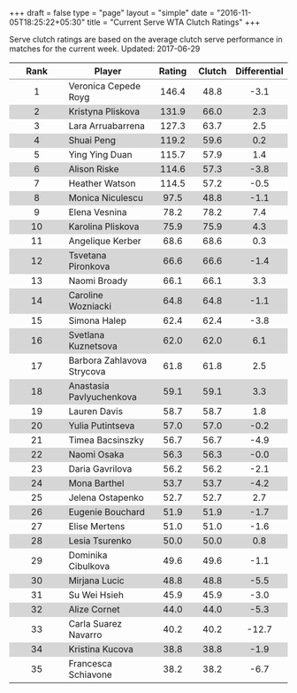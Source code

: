 +++
draft = false
type = "page" 
layout = "simple"
date = "2016-11-05T18:25:22+05:30"
title = "Current Serve WTA Clutch Ratings"
+++


Serve clutch ratings are based on the average clutch serve performance in matches for the current week. Updated: 2017-06-29


<table class='gmisc_table' style='border-collapse: collapse; margin-top: 1em; margin-bottom: 1em;' >
<thead>
<tr>
<th style='border-bottom: 1px solid grey; border-top: 2px solid grey; text-align: center;'>Rank</th>
<th style='border-bottom: 1px solid grey; border-top: 2px solid grey; text-align: center;'>Player</th>
<th style='border-bottom: 1px solid grey; border-top: 2px solid grey; text-align: center;'>Rating</th>
<th style='border-bottom: 1px solid grey; border-top: 2px solid grey; text-align: center;'>Clutch</th>
<th style='border-bottom: 1px solid grey; border-top: 2px solid grey; text-align: center;'>Differential</th>
</tr>
</thead>
<tbody>
<tr>
<td style='width:40%; text-align: center;'>1</td>
<td style='width:40%; text-align: left;'>Veronica Cepede Royg</td>
<td style='width:40%; text-align: center;'>146.4</td>
<td style='width:40%; text-align: center;'>48.8</td>
<td style='width:40%; text-align: center;'>-3.1</td>
</tr>
<tr style='background-color: #d6d6d6;'>
<td style='width:40%; background-color: #d6d6d6; text-align: center;'>2</td>
<td style='width:40%; background-color: #d6d6d6; text-align: left;'>Kristyna Pliskova</td>
<td style='width:40%; background-color: #d6d6d6; text-align: center;'>131.9</td>
<td style='width:40%; background-color: #d6d6d6; text-align: center;'>66.0</td>
<td style='width:40%; background-color: #d6d6d6; text-align: center;'>2.3</td>
</tr>
<tr>
<td style='width:40%; text-align: center;'>3</td>
<td style='width:40%; text-align: left;'>Lara Arruabarrena</td>
<td style='width:40%; text-align: center;'>127.3</td>
<td style='width:40%; text-align: center;'>63.7</td>
<td style='width:40%; text-align: center;'>2.5</td>
</tr>
<tr style='background-color: #d6d6d6;'>
<td style='width:40%; background-color: #d6d6d6; text-align: center;'>4</td>
<td style='width:40%; background-color: #d6d6d6; text-align: left;'>Shuai Peng</td>
<td style='width:40%; background-color: #d6d6d6; text-align: center;'>119.2</td>
<td style='width:40%; background-color: #d6d6d6; text-align: center;'>59.6</td>
<td style='width:40%; background-color: #d6d6d6; text-align: center;'>0.2</td>
</tr>
<tr>
<td style='width:40%; text-align: center;'>5</td>
<td style='width:40%; text-align: left;'>Ying Ying Duan</td>
<td style='width:40%; text-align: center;'>115.7</td>
<td style='width:40%; text-align: center;'>57.9</td>
<td style='width:40%; text-align: center;'>1.4</td>
</tr>
<tr style='background-color: #d6d6d6;'>
<td style='width:40%; background-color: #d6d6d6; text-align: center;'>6</td>
<td style='width:40%; background-color: #d6d6d6; text-align: left;'>Alison Riske</td>
<td style='width:40%; background-color: #d6d6d6; text-align: center;'>114.6</td>
<td style='width:40%; background-color: #d6d6d6; text-align: center;'>57.3</td>
<td style='width:40%; background-color: #d6d6d6; text-align: center;'>-3.8</td>
</tr>
<tr>
<td style='width:40%; text-align: center;'>7</td>
<td style='width:40%; text-align: left;'>Heather Watson</td>
<td style='width:40%; text-align: center;'>114.5</td>
<td style='width:40%; text-align: center;'>57.2</td>
<td style='width:40%; text-align: center;'>-0.5</td>
</tr>
<tr style='background-color: #d6d6d6;'>
<td style='width:40%; background-color: #d6d6d6; text-align: center;'>8</td>
<td style='width:40%; background-color: #d6d6d6; text-align: left;'>Monica Niculescu</td>
<td style='width:40%; background-color: #d6d6d6; text-align: center;'>97.5</td>
<td style='width:40%; background-color: #d6d6d6; text-align: center;'>48.8</td>
<td style='width:40%; background-color: #d6d6d6; text-align: center;'>-1.1</td>
</tr>
<tr>
<td style='width:40%; text-align: center;'>9</td>
<td style='width:40%; text-align: left;'>Elena Vesnina</td>
<td style='width:40%; text-align: center;'>78.2</td>
<td style='width:40%; text-align: center;'>78.2</td>
<td style='width:40%; text-align: center;'>7.4</td>
</tr>
<tr style='background-color: #d6d6d6;'>
<td style='width:40%; background-color: #d6d6d6; text-align: center;'>10</td>
<td style='width:40%; background-color: #d6d6d6; text-align: left;'>Karolina Pliskova</td>
<td style='width:40%; background-color: #d6d6d6; text-align: center;'>75.9</td>
<td style='width:40%; background-color: #d6d6d6; text-align: center;'>75.9</td>
<td style='width:40%; background-color: #d6d6d6; text-align: center;'>4.3</td>
</tr>
<tr>
<td style='width:40%; text-align: center;'>11</td>
<td style='width:40%; text-align: left;'>Angelique Kerber</td>
<td style='width:40%; text-align: center;'>68.6</td>
<td style='width:40%; text-align: center;'>68.6</td>
<td style='width:40%; text-align: center;'>0.3</td>
</tr>
<tr style='background-color: #d6d6d6;'>
<td style='width:40%; background-color: #d6d6d6; text-align: center;'>12</td>
<td style='width:40%; background-color: #d6d6d6; text-align: left;'>Tsvetana Pironkova</td>
<td style='width:40%; background-color: #d6d6d6; text-align: center;'>66.6</td>
<td style='width:40%; background-color: #d6d6d6; text-align: center;'>66.6</td>
<td style='width:40%; background-color: #d6d6d6; text-align: center;'>-1.4</td>
</tr>
<tr>
<td style='width:40%; text-align: center;'>13</td>
<td style='width:40%; text-align: left;'>Naomi Broady</td>
<td style='width:40%; text-align: center;'>66.1</td>
<td style='width:40%; text-align: center;'>66.1</td>
<td style='width:40%; text-align: center;'>3.3</td>
</tr>
<tr style='background-color: #d6d6d6;'>
<td style='width:40%; background-color: #d6d6d6; text-align: center;'>14</td>
<td style='width:40%; background-color: #d6d6d6; text-align: left;'>Caroline Wozniacki</td>
<td style='width:40%; background-color: #d6d6d6; text-align: center;'>64.8</td>
<td style='width:40%; background-color: #d6d6d6; text-align: center;'>64.8</td>
<td style='width:40%; background-color: #d6d6d6; text-align: center;'>-1.1</td>
</tr>
<tr>
<td style='width:40%; text-align: center;'>15</td>
<td style='width:40%; text-align: left;'>Simona Halep</td>
<td style='width:40%; text-align: center;'>62.4</td>
<td style='width:40%; text-align: center;'>62.4</td>
<td style='width:40%; text-align: center;'>-3.8</td>
</tr>
<tr style='background-color: #d6d6d6;'>
<td style='width:40%; background-color: #d6d6d6; text-align: center;'>16</td>
<td style='width:40%; background-color: #d6d6d6; text-align: left;'>Svetlana Kuznetsova</td>
<td style='width:40%; background-color: #d6d6d6; text-align: center;'>62.0</td>
<td style='width:40%; background-color: #d6d6d6; text-align: center;'>62.0</td>
<td style='width:40%; background-color: #d6d6d6; text-align: center;'>6.1</td>
</tr>
<tr>
<td style='width:40%; text-align: center;'>17</td>
<td style='width:40%; text-align: left;'>Barbora Zahlavova Strycova</td>
<td style='width:40%; text-align: center;'>61.8</td>
<td style='width:40%; text-align: center;'>61.8</td>
<td style='width:40%; text-align: center;'>2.5</td>
</tr>
<tr style='background-color: #d6d6d6;'>
<td style='width:40%; background-color: #d6d6d6; text-align: center;'>18</td>
<td style='width:40%; background-color: #d6d6d6; text-align: left;'>Anastasia Pavlyuchenkova</td>
<td style='width:40%; background-color: #d6d6d6; text-align: center;'>59.1</td>
<td style='width:40%; background-color: #d6d6d6; text-align: center;'>59.1</td>
<td style='width:40%; background-color: #d6d6d6; text-align: center;'>3.3</td>
</tr>
<tr>
<td style='width:40%; text-align: center;'>19</td>
<td style='width:40%; text-align: left;'>Lauren Davis</td>
<td style='width:40%; text-align: center;'>58.7</td>
<td style='width:40%; text-align: center;'>58.7</td>
<td style='width:40%; text-align: center;'>1.8</td>
</tr>
<tr style='background-color: #d6d6d6;'>
<td style='width:40%; background-color: #d6d6d6; text-align: center;'>20</td>
<td style='width:40%; background-color: #d6d6d6; text-align: left;'>Yulia Putintseva</td>
<td style='width:40%; background-color: #d6d6d6; text-align: center;'>57.0</td>
<td style='width:40%; background-color: #d6d6d6; text-align: center;'>57.0</td>
<td style='width:40%; background-color: #d6d6d6; text-align: center;'>-0.2</td>
</tr>
<tr>
<td style='width:40%; text-align: center;'>21</td>
<td style='width:40%; text-align: left;'>Timea Bacsinszky</td>
<td style='width:40%; text-align: center;'>56.7</td>
<td style='width:40%; text-align: center;'>56.7</td>
<td style='width:40%; text-align: center;'>-4.9</td>
</tr>
<tr style='background-color: #d6d6d6;'>
<td style='width:40%; background-color: #d6d6d6; text-align: center;'>22</td>
<td style='width:40%; background-color: #d6d6d6; text-align: left;'>Naomi Osaka</td>
<td style='width:40%; background-color: #d6d6d6; text-align: center;'>56.3</td>
<td style='width:40%; background-color: #d6d6d6; text-align: center;'>56.3</td>
<td style='width:40%; background-color: #d6d6d6; text-align: center;'>-0.0</td>
</tr>
<tr>
<td style='width:40%; text-align: center;'>23</td>
<td style='width:40%; text-align: left;'>Daria Gavrilova</td>
<td style='width:40%; text-align: center;'>56.2</td>
<td style='width:40%; text-align: center;'>56.2</td>
<td style='width:40%; text-align: center;'>-2.1</td>
</tr>
<tr style='background-color: #d6d6d6;'>
<td style='width:40%; background-color: #d6d6d6; text-align: center;'>24</td>
<td style='width:40%; background-color: #d6d6d6; text-align: left;'>Mona Barthel</td>
<td style='width:40%; background-color: #d6d6d6; text-align: center;'>53.7</td>
<td style='width:40%; background-color: #d6d6d6; text-align: center;'>53.7</td>
<td style='width:40%; background-color: #d6d6d6; text-align: center;'>-4.2</td>
</tr>
<tr>
<td style='width:40%; text-align: center;'>25</td>
<td style='width:40%; text-align: left;'>Jelena Ostapenko</td>
<td style='width:40%; text-align: center;'>52.7</td>
<td style='width:40%; text-align: center;'>52.7</td>
<td style='width:40%; text-align: center;'>2.7</td>
</tr>
<tr style='background-color: #d6d6d6;'>
<td style='width:40%; background-color: #d6d6d6; text-align: center;'>26</td>
<td style='width:40%; background-color: #d6d6d6; text-align: left;'>Eugenie Bouchard</td>
<td style='width:40%; background-color: #d6d6d6; text-align: center;'>51.9</td>
<td style='width:40%; background-color: #d6d6d6; text-align: center;'>51.9</td>
<td style='width:40%; background-color: #d6d6d6; text-align: center;'>-1.7</td>
</tr>
<tr>
<td style='width:40%; text-align: center;'>27</td>
<td style='width:40%; text-align: left;'>Elise Mertens</td>
<td style='width:40%; text-align: center;'>51.0</td>
<td style='width:40%; text-align: center;'>51.0</td>
<td style='width:40%; text-align: center;'>-1.6</td>
</tr>
<tr style='background-color: #d6d6d6;'>
<td style='width:40%; background-color: #d6d6d6; text-align: center;'>28</td>
<td style='width:40%; background-color: #d6d6d6; text-align: left;'>Lesia Tsurenko</td>
<td style='width:40%; background-color: #d6d6d6; text-align: center;'>50.0</td>
<td style='width:40%; background-color: #d6d6d6; text-align: center;'>50.0</td>
<td style='width:40%; background-color: #d6d6d6; text-align: center;'>0.8</td>
</tr>
<tr>
<td style='width:40%; text-align: center;'>29</td>
<td style='width:40%; text-align: left;'>Dominika Cibulkova</td>
<td style='width:40%; text-align: center;'>49.6</td>
<td style='width:40%; text-align: center;'>49.6</td>
<td style='width:40%; text-align: center;'>-1.1</td>
</tr>
<tr style='background-color: #d6d6d6;'>
<td style='width:40%; background-color: #d6d6d6; text-align: center;'>30</td>
<td style='width:40%; background-color: #d6d6d6; text-align: left;'>Mirjana Lucic</td>
<td style='width:40%; background-color: #d6d6d6; text-align: center;'>48.8</td>
<td style='width:40%; background-color: #d6d6d6; text-align: center;'>48.8</td>
<td style='width:40%; background-color: #d6d6d6; text-align: center;'>-5.5</td>
</tr>
<tr>
<td style='width:40%; text-align: center;'>31</td>
<td style='width:40%; text-align: left;'>Su Wei Hsieh</td>
<td style='width:40%; text-align: center;'>45.9</td>
<td style='width:40%; text-align: center;'>45.9</td>
<td style='width:40%; text-align: center;'>-3.0</td>
</tr>
<tr style='background-color: #d6d6d6;'>
<td style='width:40%; background-color: #d6d6d6; text-align: center;'>32</td>
<td style='width:40%; background-color: #d6d6d6; text-align: left;'>Alize Cornet</td>
<td style='width:40%; background-color: #d6d6d6; text-align: center;'>44.0</td>
<td style='width:40%; background-color: #d6d6d6; text-align: center;'>44.0</td>
<td style='width:40%; background-color: #d6d6d6; text-align: center;'>-5.3</td>
</tr>
<tr>
<td style='width:40%; text-align: center;'>33</td>
<td style='width:40%; text-align: left;'>Carla Suarez Navarro</td>
<td style='width:40%; text-align: center;'>40.2</td>
<td style='width:40%; text-align: center;'>40.2</td>
<td style='width:40%; text-align: center;'>-12.7</td>
</tr>
<tr style='background-color: #d6d6d6;'>
<td style='width:40%; background-color: #d6d6d6; text-align: center;'>34</td>
<td style='width:40%; background-color: #d6d6d6; text-align: left;'>Kristina Kucova</td>
<td style='width:40%; background-color: #d6d6d6; text-align: center;'>38.8</td>
<td style='width:40%; background-color: #d6d6d6; text-align: center;'>38.8</td>
<td style='width:40%; background-color: #d6d6d6; text-align: center;'>-1.9</td>
</tr>
<tr>
<td style='width:40%; border-bottom: 2px solid grey; text-align: center;'>35</td>
<td style='width:40%; border-bottom: 2px solid grey; text-align: left;'>Francesca Schiavone</td>
<td style='width:40%; border-bottom: 2px solid grey; text-align: center;'>38.2</td>
<td style='width:40%; border-bottom: 2px solid grey; text-align: center;'>38.2</td>
<td style='width:40%; border-bottom: 2px solid grey; text-align: center;'>-6.7</td>
</tr>
</tbody>
</table>
